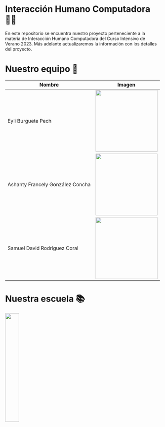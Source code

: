 # Interacción Humano Computadora 👩‍💻
En este repositorio se encuentra nuestro proyecto perteneciente a la materia de Interacción Humano Computadora del Curso Intensivo de Verano 2023. Más adelante actualizaremos la información con los detalles del proyecto.

# Nuestro equipo 👥
| Nombre  | Imagen |
| ------------- | ------------- |
| Eyli Burguete Pech | <img width=200px src="https://github.com/asha-gc/hciproyect/assets/56806594/0539c122-2236-4316-9697-e58adefc329e">|
| Ashanty Francely González Concha  |<img width=200px src="https://github.com/asha-gc/hciproyect/assets/56806594/3ebc08ce-e05a-4bf5-98b2-321177531e1c">  |
| Samuel David Rodríguez Coral  | <img width=200px src="https://github.com/asha-gc/hciproyect/assets/56806594/3e445600-c2da-4796-961b-daa0b15cbf69"> |
# Nuestra escuela 📚
<img width=30% src="https://upload.wikimedia.org/wikipedia/commons/8/8e/UADY_logo.svg">
